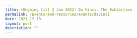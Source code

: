 ```yaml
---
title: (Ongoing till 2 Jan 2022) Da Vinci, The Exhibition
permalink: /Events-and-resources/events/davinci
date: 2021-12-10
layout: post
description: ""
---
```

